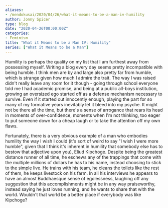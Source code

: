```yaml
---
aliases:
- /mendokusai/2020/04/26/what-it-means-to-be-a-man-iv-humility
author: Jonny Spicer
type: blog
date: "2020-04-26T00:00:00Z"
categories:
- Feminism
title: "What it Means to be a Man IV: Humility"
series: ["What it Means to be a Man"]
---
```

Humility is perhaps the quality on my list that I am furthest away from possessing myself. Writing a blog every day seems pretty incompatible with being humble. I think men are by and large
also pretty far from humble, which is strange given how much I admire the trait. The way I was raised didn't really leave any room for it though - going through school everyone told me I had
academic promise, and being at a public all-boys institution, growing an oversized ego started off as a defense mechanism necessary to survive. Even if it started out innocently enough,
playing the part for so many of my formative years inevitably let it bleed into my psyche. It might not be there all the time, but there's a sense of arrogance that rears its head in
moments of over-confidence, moments when I'm not thinking, too eager to put someone down for a cheap laugh or to take the attention off my own flaws.

Fortunately, there is a very obvious example of a man who embodies humility the way I wish I could (it's sort of weird to say "I wish I were more humble", given that I think it's inherent
in humility that somebody else has to bestow that adjective upon you), Eliud Kipchoge. Despite being the greatest distance runner of all time, he eschews any of the trappings that come with
the multiple millions of dollars he has to his name, instead choosing to stick to the simple live. He trains with his team, he cleans the toilets like the rest of them, he keeps livestock on
his farm. In all his interviews he appears to have an almost Buddhaesque sense of egolessness, laughing off any suggestion that this accomplishments might be in any way praiseworthy, instead
saying he just loves running, and he wants to share that with the world. Wouldn't that world be a better place if everybody was like Kipchoge?
